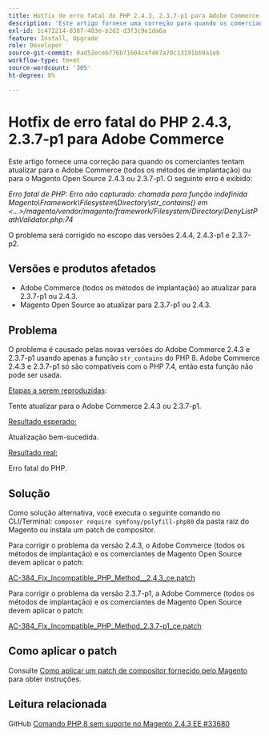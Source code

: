 ```yaml
---
title: Hotfix de erro fatal do PHP 2.4.3, 2.3.7-p1 para Adobe Commerce
description: 'Este artigo fornece uma correção para quando os comerciantes tentam atualizar para o Adobe Commerce (todos os métodos de implantação) ou para o Magento Open Source 2.4.3 ou 2.3.7-p1. O seguinte erro é exibido:'
exl-id: 1c472214-8387-403e-b2d2-d3f3c9e1da6a
feature: Install, Upgrade
role: Developer
source-git-commit: 0ad52eceb776b71604c4f467a70c13191bb9a1eb
workflow-type: tm+mt
source-wordcount: '305'
ht-degree: 0%

---
```


# Hotfix de erro fatal do PHP 2.4.3, 2.3.7-p1 para Adobe Commerce

Este artigo fornece uma correção para quando os comerciantes tentam atualizar para o Adobe Commerce (todos os métodos de implantação) ou para o Magento Open Source 2.4.3 ou 2.3.7-p1. O seguinte erro é exibido:

*Erro fatal de PHP: Erro não capturado: chamada para função indefinida Magento\Framework\Filesystem\Directory\str_contains() em &lt;...>/magento/vendor/magento/framework/Filesystem/Directory/DenyListPathValidator.php:74*

O problema será corrigido no escopo das versões 2.4.4, 2.4.3-p1 e 2.3.7-p2.

## Versões e produtos afetados

* Adobe Commerce (todos os métodos de implantação) ao atualizar para 2.3.7-p1 ou 2.4.3.
* Magento Open Source ao atualizar para 2.3.7-p1 ou 2.4.3.

## Problema

O problema é causado pelas novas versões do Adobe Commerce 2.4.3 e 2.3.7-p1 usando apenas a função `str_contains` do PHP 8. Adobe Commerce 2.4.3 e 2.3.7-p1 só são compatíveis com o PHP 7.4, então esta função não pode ser usada.

<u>Etapas a serem reproduzidas</u>:

Tente atualizar para o Adobe Commerce 2.4.3 ou 2.3.7-p1.

<u>Resultado esperado:</u>

Atualização bem-sucedida.

<u>Resultado real:</u>

Erro fatal do PHP.

## Solução

Como solução alternativa, você executa o seguinte comando no CLI/Terminal: `composer require symfony/polyfill-php80` da pasta raiz do Magento ou instala um patch de compositor.

Para corrigir o problema da versão 2.4.3, o Adobe Commerce (todos os métodos de implantação) e os comerciantes de Magento Open Source devem aplicar o patch:

[AC-384_Fix_Incompatible_PHP_Method__2.4.3_ce.patch](assets/AC-384__Fix_Incompatible_PHP_Method__2.4.3_ce.patch.zip)

Para corrigir o problema da versão 2.3.7-p1, a Adobe Commerce (todos os métodos de implantação) e os comerciantes de Magento Open Source devem aplicar o patch:

[AC-384_Fix_Incompatible_PHP_Method_2.3.7-p1_ce.patch](assets/AC-384__Fix_Incompatible_PHP_Method__2.3.7-p1_ce.patch.zip)

## Como aplicar o patch

Consulte [Como aplicar um patch de compositor fornecido pelo Magento](/help/how-to/general/how-to-apply-a-composer-patch-provided-by-magento.md) para obter instruções.

## Leitura relacionada

GitHub [Comando PHP 8 sem suporte no Magento 2.4.3 EE #33680](https://github.com/magento/magento2/issues/33680)

